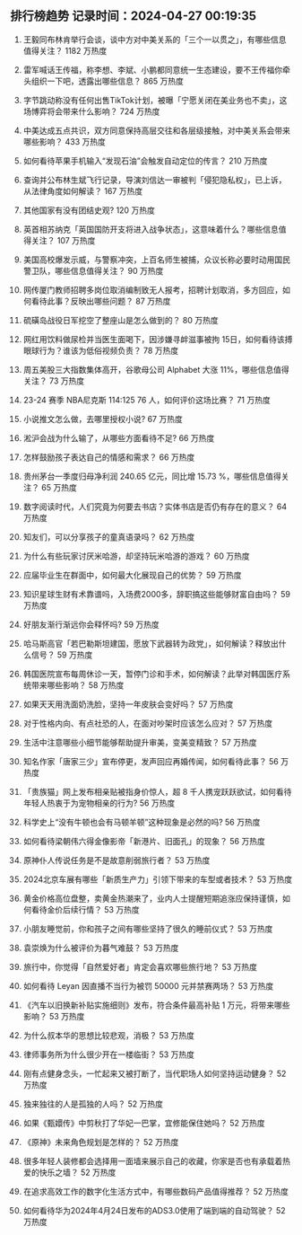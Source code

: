 
## 排行榜趋势 记录时间：2024-04-27 00:19:35
  
  1. 王毅同布林肯举行会谈，谈中方对中美关系的「三个一以贯之」，有哪些信息值得关注？ 1182 万热度
    
  2. 雷军喊话王传福，称李想、李斌、小鹏都同意统一生态建设，要不王传福你牵头组织一下吧，透露出哪些信息？ 865 万热度
    
  3. 字节跳动称没有任何出售TikTok计划，被曝「宁愿关闭在美业务也不卖」，这场博弈将会带来什么影响？ 724 万热度
    
  4. 中美达成五点共识，双方同意保持高层交往和各层级接触，对中美关系会带来哪些影响？ 433 万热度
    
  5. 如何看待苹果手机输入“发现石油”会触发自动定位的传言？ 210 万热度
    
  6. 查询并公布林生斌飞行记录，导演刘信达一审被判「侵犯隐私权」，已上诉，从法律角度如何解读？ 167 万热度
    
  7. 其他国家有没有团结史观? 120 万热度
    
  8. 英首相苏纳克「英国国防开支将进入战争状态」，这意味着什么？哪些信息值得关注？ 107 万热度
    
  9. 美国高校爆发示威，与警察冲突，上百名师生被捕，众议长称必要时动用国民警卫队，哪些信息值得关注？ 90 万热度
    
  10. 网传厦门教师招聘多岗位取消编制致无人报考，招聘计划取消，多方回应，如何看待此事？反映出哪些问题？ 87 万热度
    
  11. 硫磺岛战役日军挖空了整座山是怎么做到的？ 80 万热度
    
  12. 网红用饮料做尿检并当医生面喝下，因涉嫌寻衅滋事被拘 15日，如何看待该搏眼球行为？谁该为低俗视频负责？ 78 万热度
    
  13. 周五美股三大指数集体高开，谷歌母公司 Alphabet 大涨 11%，哪些信息值得关注？ 73 万热度
    
  14. 23-24 赛季 NBA尼克斯 114:125 76 人，如何评价这场比赛？ 71 万热度
    
  15. 小说推文怎么做，去哪里授权小说? 67 万热度
    
  16. 淞沪会战为什么输了，从哪些方面看待不足? 66 万热度
    
  17. 怎样鼓励孩子表达自己的情感和需求？ 66 万热度
    
  18. 贵州茅台一季度归母净利润 240.65 亿元，同比增 15.73 %，哪些信息值得关注？ 65 万热度
    
  19. 数字阅读时代，人们究竟为何要去书店？实体书店是否仍有存在的意义？ 64 万热度
    
  20. 知友们，可以分享孩子的童真语录吗？ 62 万热度
    
  21. 为什么有些玩家讨厌米哈游，却坚持玩米哈游的游戏？ 60 万热度
    
  22. 应届毕业生在群面中，如何最大化展现自己的优势？ 59 万热度
    
  23. 知识星球生财有术靠谱吗，入场费2000多，辞职搞这些能够财富自由吗？ 59 万热度
    
  24. 好朋友渐行渐远你会释怀吗? 59 万热度
    
  25. 哈马斯高官「若巴勒斯坦建国，愿放下武器转为政党」，如何解读？释放出什么信号？ 59 万热度
    
  26. 韩国医院宣布每周休诊一天，暂停门诊和手术，如何解读？此举对韩国医疗系统带来哪些影响？ 58 万热度
    
  27. 如果天天用洗面奶洗脸，坚持一年皮肤会变好吗？ 57 万热度
    
  28. 对于性格内向、有点社恐的人，在面对吵架时应该怎么应对？ 57 万热度
    
  29. 生活中注意哪些小细节能够帮助提升审美，变美变精致？ 57 万热度
    
  30. 知名作家「唐家三少」宣布停更，发声回应再婚传闻，如何看待此事？ 56 万热度
    
  31. 「贵族猫」网上发布相亲贴被指身价惊人，超 8 千人携宠跃跃欲试，如何看待年轻人热衷于为宠物相亲的行为? 56 万热度
    
  32. 科学史上“没有牛顿也会有马顿羊顿”这种现象是必然的吗? 56 万热度
    
  33. 如何看待梁朝伟六得金像影帝「新港片、旧面孔」的现象？ 56 万热度
    
  34. 原神仆人传说任务是不是故意削弱旅行者？ 53 万热度
    
  35. 2024北京车展有哪些「新质生产力」引领下带来的车型或者技术？ 53 万热度
    
  36. 黄金价格高位盘整，卖黄金热潮来了，业内人士提醒短期追涨应保持谨慎，如何看待金价后续行情？ 53 万热度
    
  37. 小朋友睡觉前，你和孩子之间有哪些坚持了很久的睡前仪式？ 53 万热度
    
  38. 袁崇焕为什么被评价为暮气难鼓？ 53 万热度
    
  39. 旅行中，你觉得「自然爱好者」肯定会喜欢哪些旅行地？ 53 万热度
    
  40. 如何看待 Leyan 因直播不当行为被罚 50000 元并禁赛两场？ 53 万热度
    
  41. 《汽车以旧换新补贴实施细则》发布，符合条件最高补贴 1 万元，将带来哪些影响？ 53 万热度
    
  42. 为什么叔本华的思想比较悲观，消极？ 53 万热度
    
  43. 律师事务所为什么很少开在一楼临街？ 53 万热度
    
  44. 刚有点健身念头，一忙起来又被打断了，当代职场人如何坚持运动健身？ 52 万热度
    
  45. 独来独往的人是孤独的人吗？ 52 万热度
    
  46. 如果《甄嬛传》中剪秋打了华妃一巴掌，宜修能保住她吗？ 52 万热度
    
  47. 《原神》未来角色规划是怎样的？ 52 万热度
    
  48. 很多年轻人装修都会选择用一面墙来展示自己的收藏，你家是否也有承载着热爱的快乐之墙？ 52 万热度
    
  49. 在追求高效工作的数字化生活方式中，有哪些数码产品值得推荐？ 52 万热度
    
  50. 如何看待华为2024年4月24日发布的ADS3.0使用了端到端的自动驾驶？ 52 万热度
    